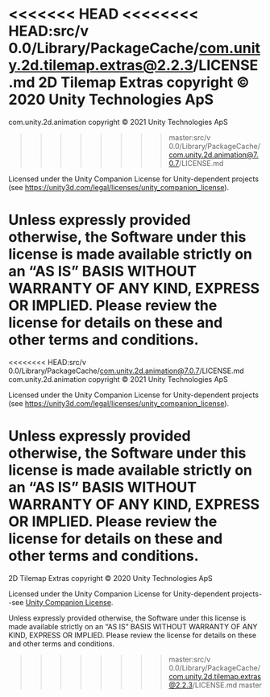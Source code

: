 <<<<<<< HEAD
<<<<<<<< HEAD:src/v 0.0/Library/PackageCache/com.unity.2d.tilemap.extras@2.2.3/LICENSE.md
2D Tilemap Extras copyright © 2020 Unity Technologies ApS
========
com.unity.2d.animation copyright © 2021 Unity Technologies ApS
>>>>>>>> master:src/v 0.0/Library/PackageCache/com.unity.2d.animation@7.0.7/LICENSE.md

Licensed under the Unity Companion License for Unity-dependent projects (see https://unity3d.com/legal/licenses/unity_companion_license).

Unless expressly provided otherwise, the Software under this license is made available strictly on an “AS IS” BASIS WITHOUT WARRANTY OF ANY KIND, EXPRESS OR IMPLIED. Please review the license for details on these and other terms and conditions.
=======
<<<<<<<< HEAD:src/v 0.0/Library/PackageCache/com.unity.2d.animation@7.0.7/LICENSE.md
com.unity.2d.animation copyright © 2021 Unity Technologies ApS

Licensed under the Unity Companion License for Unity-dependent projects (see https://unity3d.com/legal/licenses/unity_companion_license).

Unless expressly provided otherwise, the Software under this license is made available strictly on an “AS IS” BASIS WITHOUT WARRANTY OF ANY KIND, EXPRESS OR IMPLIED. Please review the license for details on these and other terms and conditions.
========
2D Tilemap Extras copyright © 2020 Unity Technologies ApS

Licensed under the Unity Companion License for Unity-dependent projects--see [Unity Companion License](http://www.unity3d.com/legal/licenses/Unity_Companion_License). 

Unless expressly provided otherwise, the Software under this license is made available strictly on an “AS IS” BASIS WITHOUT WARRANTY OF ANY KIND, EXPRESS OR IMPLIED. Please review the license for details on these and other terms and conditions.
>>>>>>>> master:src/v 0.0/Library/PackageCache/com.unity.2d.tilemap.extras@2.2.3/LICENSE.md
>>>>>>> master
